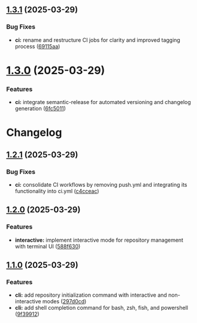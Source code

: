 ## [1.3.1](https://github.com/PunGrumpy/gitpower/compare/v1.3.0...v1.3.1) (2025-03-29)


### Bug Fixes

* **ci:** rename and restructure CI jobs for clarity and improved tagging process ([69115aa](https://github.com/PunGrumpy/gitpower/commit/69115aa2a60c68cbec60314ee801fb12aaec77a0))

# [1.3.0](https://github.com/PunGrumpy/gitpower/compare/v1.2.1...v1.3.0) (2025-03-29)


### Features

* **ci:** integrate semantic-release for automated versioning and changelog generation ([6fc5011](https://github.com/PunGrumpy/gitpower/commit/6fc50113610f3343b1a489f78c467454ccf06654))

# Changelog

## [1.2.1](https://github.com/PunGrumpy/gitpower/compare/v1.2.0...v1.2.1) (2025-03-29)


### Bug Fixes

* **ci:** consolidate CI workflows by removing push.yml and integrating its functionality into ci.yml ([c4cceac](https://github.com/PunGrumpy/gitpower/commit/c4cceac7556882e4b3b23951b4c82f3d6a06e27f))

## [1.2.0](https://github.com/PunGrumpy/gitpower/compare/v1.1.0...v1.2.0) (2025-03-29)


### Features

* **interactive:** implement interactive mode for repository management with terminal UI ([588f630](https://github.com/PunGrumpy/gitpower/commit/588f63016403eab1b6470023a3e33c7a2efab977))

## [1.1.0](https://github.com/PunGrumpy/gitpower/compare/v1.0.2...v1.1.0) (2025-03-29)


### Features

* **cli:** add repository initialization command with interactive and non-interactive modes ([297d0cd](https://github.com/PunGrumpy/gitpower/commit/297d0cdd4c4a5197a6c477b07f0e007e8bc9cdfa))
* **cli:** add shell completion command for bash, zsh, fish, and powershell ([9f39912](https://github.com/PunGrumpy/gitpower/commit/9f39912c1309e5fbbd0663c5f613fb6be4243266))
